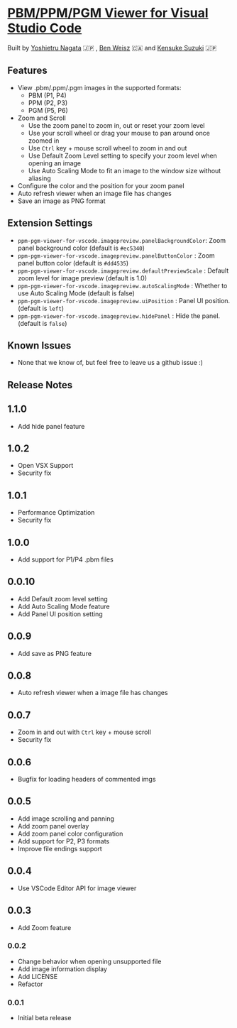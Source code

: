 # [PBM/PPM/PGM Viewer for Visual Studio Code](https://marketplace.visualstudio.com/items?itemName=ngtystr.ppm-pgm-viewer-for-vscode)

Built by [Yoshietru Nagata](https://github.com/nagata-yoshiteru) 🇯🇵 , [Ben Weisz](https://github.com/BenWeisz) 🇨🇦 and [Kensuke Suzuki](https://szk18.github.io/) 🇯🇵

## Features

- View .pbm/.ppm/.pgm images in the supported formats:
  - PBM (P1, P4)
  - PPM (P2, P3)
  - PGM (P5, P6)
- Zoom and Scroll
  - Use the zoom panel to zoom in, out or reset your zoom level
  - Use your scroll wheel or drag your mouse to pan around once zoomed in
  - Use `Ctrl` key + mouse scroll wheel to zoom in and out
  - Use Default Zoom Level setting to specify your zoom level when opening an image
  - Use Auto Scaling Mode to fit an image to the window size without aliasing
- Configure the color and the position for your zoom panel
- Auto refresh viewer when an image file has changes
- Save an image as PNG format

## Extension Settings

- `ppm-pgm-viewer-for-vscode.imagepreview.panelBackgroundColor`: Zoom panel background color (default is `#ec5340`)
- `ppm-pgm-viewer-for-vscode.imagepreview.panelButtonColor` : Zoom panel button color (default is `#dd4535`)
- `ppm-pgm-viewer-for-vscode.imagepreview.defaultPreviewScale` : Default zoom level for image preview (default is 1.0)
- `ppm-pgm-viewer-for-vscode.imagepreview.autoScalingMode` : Whether to use Auto Scaling Mode (default is false)
- `ppm-pgm-viewer-for-vscode.imagepreview.uiPosition` : Panel UI position. (default is `left`)
- `ppm-pgm-viewer-for-vscode.imagepreview.hidePanel` : Hide the panel. (default is `false`)

## Known Issues

- None that we know of, but feel free to leave us a github issue :)

## Release Notes

## 1.1.0

- Add hide panel feature

## 1.0.2

- Open VSX Support
- Security fix

## 1.0.1

- Performance Optimization
- Security fix

## 1.0.0

- Add support for P1/P4 .pbm files

## 0.0.10

- Add Default zoom level setting
- Add Auto Scaling Mode feature
- Add Panel UI position setting

## 0.0.9

- Add save as PNG feature

## 0.0.8

- Auto refresh viewer when a image file has changes

## 0.0.7

- Zoom in and out with `Ctrl` key + mouse scroll
- Security fix

## 0.0.6

- Bugfix for loading headers of commented imgs

## 0.0.5

- Add image scrolling and panning
- Add zoom panel overlay
- Add zoom panel color configuration
- Add support for P2, P3 formats
- Improve file endings support

## 0.0.4

- Use VSCode Editor API for image viewer

## 0.0.3

- Add Zoom feature

### 0.0.2

- Change behavior when opening unsupported file
- Add image information display
- Add LICENSE
- Refactor

### 0.0.1

- Initial beta release
